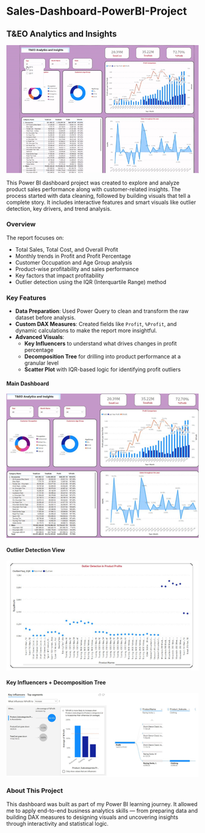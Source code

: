 # Sales-Dashboard-PowerBI-Project

## T&EO Analytics and Insights 

![Dashboard GIF](https://github.com/Sofiya-Banmala/Sales-Dashboard-PowerBI-Project/blob/main/dashboard.gif)

This Power BI dashboard project was created to explore and analyze product sales performance along with customer-related insights. The process started with data cleaning, followed by building visuals that tell a complete story. It includes interactive features and smart visuals like outlier detection, key drivers, and trend analysis.

### Overview

The report focuses on:
- Total Sales, Total Cost, and Overall Profit
- Monthly trends in Profit and Profit Percentage
- Customer Occupation and Age Group analysis
- Product-wise profitability and sales performance
- Key factors that impact profitability
- Outlier detection using the IQR (Interquartile Range) method

### Key Features

- **Data Preparation**: Used Power Query to clean and transform the raw dataset before analysis.
- **Custom DAX Measures**: Created fields like `Profit`, `%Profit`, and dynamic calculations to make the report more insightful.
- **Advanced Visuals**:
  - **Key Influencers** to understand what drives changes in profit percentage
  - **Decomposition Tree** for drilling into product performance at a granular level
  - **Scatter Plot** with IQR-based logic for identifying profit outliers

#### Main Dashboard  
![Main Dashboard](https://github.com/Sofiya-Banmala/Sales-Dashboard-PowerBI-Project/blob/main/sales%20dashboard.JPG)

#### Outlier Detection View  
![Outlier Detection](https://github.com/Sofiya-Banmala/Sales-Dashboard-PowerBI-Project/blob/main/outlier.JPG)

#### Key Influencers + Decomposition Tree  
![Key Influencers](https://github.com/Sofiya-Banmala/Sales-Dashboard-PowerBI-Project/blob/main/AI.JPG)


### About This Project

This dashboard was built as part of my Power BI learning journey. It allowed me to apply end-to-end business analytics skills — from preparing data and building DAX measures to designing visuals and uncovering insights through interactivity and statistical logic.

